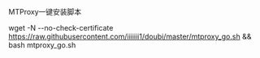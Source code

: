 MTProxy一键安装脚本

 wget -N --no-check-certificate https://raw.githubusercontent.com/iiiiiii1/doubi/master/mtproxy_go.sh && bash mtproxy_go.sh
